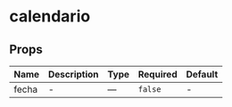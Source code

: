# calendario

## Props

<!-- @vuese:calendario:props:start -->
|Name|Description|Type|Required|Default|
|---|---|---|---|---|
|fecha|-|—|`false`|-|

<!-- @vuese:calendario:props:end -->


